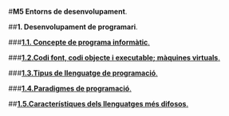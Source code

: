 #__M5 Entorns de desenvolupament__.

##__1. Desenvolupament de programari__.

###[__1.1. Concepte de programa informàtic__.](programa_informatic.md)

###[__1.2.Codi font, codi objecte i executable; màquines virtuals__.](codi_font.md)

###[__1.3.Tipus de llenguatge de programació__.](tipus.md)

###[__1.4.Paradigmes de programació__.](paradigmes.md)

##[__1.5.Característiques dels llenguatges més difosos__.](difosos.md)
